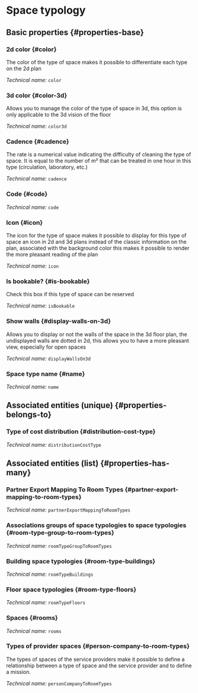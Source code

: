 # Space typology
<!--- THIS FILE IS GENERATED PLEASE DO NOT EDIT IT DIRECTLY --->



## Basic properties {#properties-base}

### 2d color {#color}

The color of the type of space makes it possible to differentiate each type on the 2d plan

*Technical name:* ```color```

### 3d color {#color-3d}

Allows you to manage the color of the type of space in 3d, this option is only applicable to the 3d vision of the floor

*Technical name:* ```color3d```

### Cadence {#cadence}

The rate is a numerical value indicating the difficulty of cleaning the type of space. It is equal to the number of m² that can be treated in one hour in this type (circulation, laboratory, etc.)

*Technical name:* ```cadence```

### Code {#code}



*Technical name:* ```code```

### Icon {#icon}

The icon for the type of space makes it possible to display for this type of space an icon in 2d and 3d plans instead of the classic information on the plan, associated with the background color this makes it possible to render the more pleasant reading of the plan

*Technical name:* ```icon```

### Is bookable? {#is-bookable}

Check this box if this type of space can be reserved

*Technical name:* ```isBookable```

### Show walls {#display-walls-on-3d}

Allows you to display or not the walls of the space in the 3d floor plan, the undisplayed walls are dotted in 2d, this allows you to have a more pleasant view, especially for open spaces

*Technical name:* ```displayWallsOn3d```

### Space type name {#name}



*Technical name:* ```name```


## Associated entities (unique) {#properties-belongs-to}

### Type of cost distribution {#distribution-cost-type}



*Technical name:* ```distributionCostType```


## Associated entities (list) {#properties-has-many}

###  Partner Export Mapping To Room Types {#partner-export-mapping-to-room-types}



*Technical name:* ```partnerExportMappingToRoomTypes```

### Associations groups of space typologies to space typologies {#room-type-group-to-room-types}



*Technical name:* ```roomTypeGroupToRoomTypes```

### Building space typologies {#room-type-buildings}



*Technical name:* ```roomTypeBuildings```

### Floor space typologies {#room-type-floors}



*Technical name:* ```roomTypeFloors```

### Spaces {#rooms}



*Technical name:* ```rooms```

### Types of provider spaces {#person-company-to-room-types}

The types of spaces of the service providers make it possible to define a relationship between a type of space and the service provider and to define a mission.

*Technical name:* ```personCompanyToRoomTypes```




